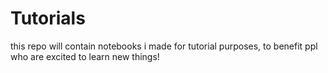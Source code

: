 # Tutorials
this repo will contain notebooks i made for tutorial purposes, to benefit ppl who are excited to learn new things!
